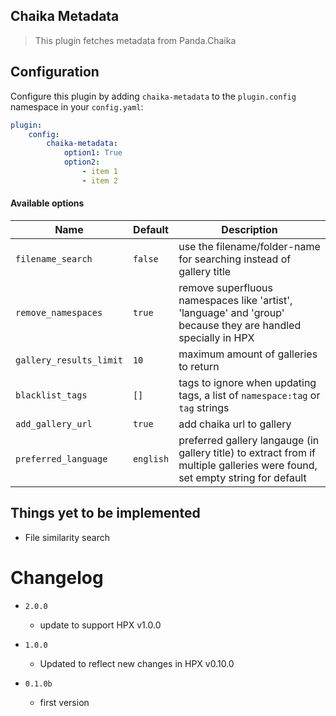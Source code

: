 Chaika Metadata
----------------------------

> This plugin fetches metadata from Panda.Chaika

## Configuration

Configure this plugin by adding `chaika-metadata` to the `plugin.config` namespace in your `config.yaml`:
```yaml
plugin:
    config:
        chaika-metadata:
            option1: True
            option2:
                - item 1
                - item 2
```

#### Available options

Name | Default | Description
--- | --- | ---
`filename_search` | `false` | use the filename/folder-name for searching instead of gallery title
`remove_namespaces` | `true` | remove superfluous namespaces like 'artist', 'language' and 'group' because they are handled specially in HPX
`gallery_results_limit` | `10` | maximum amount of galleries to return
`blacklist_tags` | `[]` | tags to ignore when updating tags, a list of `namespace:tag` or `tag` strings
`add_gallery_url` | `true` | add chaika url to gallery
`preferred_language` | `english` | preferred gallery langauge (in gallery title) to extract from if multiple galleries were found, set empty string for default


## Things yet to be implemented

- File similarity search

# Changelog


- `2.0.0`
    - update to support HPX v1.0.0

- `1.0.0`
    - Updated to reflect new changes in HPX v0.10.0
    
- `0.1.0b`
    - first version